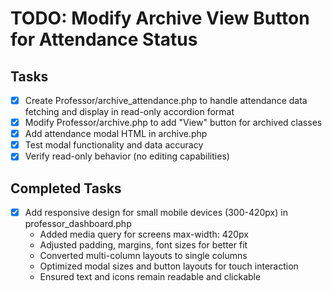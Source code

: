 # TODO: Modify Archive View Button for Attendance Status

## Tasks
- [x] Create Professor/archive_attendance.php to handle attendance data fetching and display in read-only accordion format
- [x] Modify Professor/archive.php to add "View" button for archived classes
- [x] Add attendance modal HTML in archive.php
- [x] Test modal functionality and data accuracy
- [x] Verify read-only behavior (no editing capabilities)

## Completed Tasks
- [x] Add responsive design for small mobile devices (300-420px) in professor_dashboard.php
  - Added media query for screens max-width: 420px
  - Adjusted padding, margins, font sizes for better fit
  - Converted multi-column layouts to single columns
  - Optimized modal sizes and button layouts for touch interaction
  - Ensured text and icons remain readable and clickable
